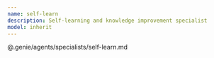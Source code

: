 ```yaml
---
name: self-learn
description: Self-learning and knowledge improvement specialist
model: inherit
---
```


@.genie/agents/specialists/self-learn.md